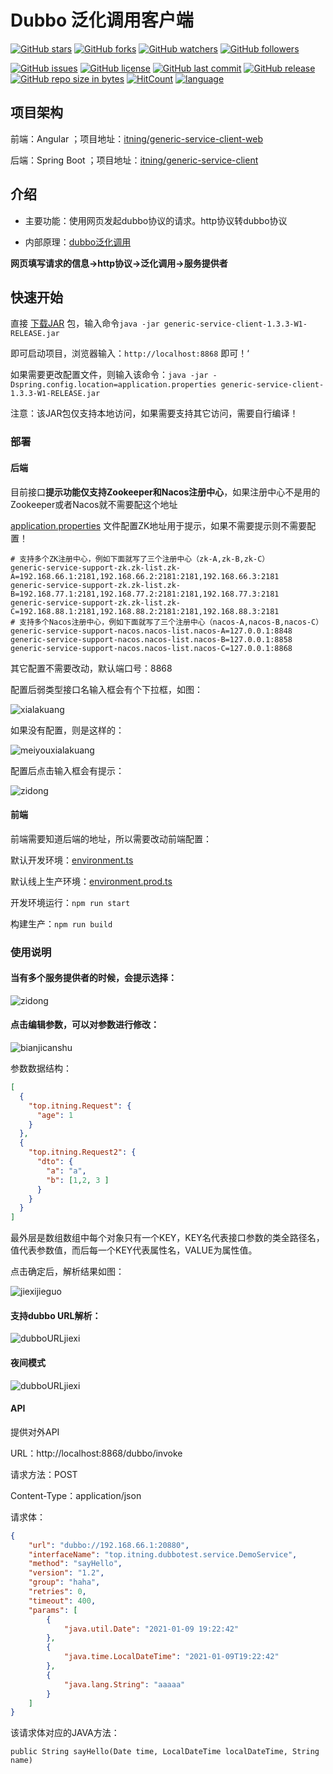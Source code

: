 # Dubbo 泛化调用客户端

[![GitHub stars](https://img.shields.io/github/stars/itning/generic-service-client.svg?style=social&label=Stars)](https://github.com/itning/generic-service-client/stargazers)
[![GitHub forks](https://img.shields.io/github/forks/itning/generic-service-client.svg?style=social&label=Fork)](https://github.com/itning/generic-service-client/network/members)
[![GitHub watchers](https://img.shields.io/github/watchers/itning/generic-service-client.svg?style=social&label=Watch)](https://github.com/itning/generic-service-client/watchers)
[![GitHub followers](https://img.shields.io/github/followers/itning.svg?style=social&label=Follow)](https://github.com/itning?tab=followers)

[![GitHub issues](https://img.shields.io/github/issues/itning/generic-service-client.svg)](https://github.com/itning/generic-service-client/issues)
[![GitHub license](https://img.shields.io/github/license/itning/generic-service-client.svg)](https://github.com/itning/generic-service-client/blob/master/LICENSE)
[![GitHub last commit](https://img.shields.io/github/last-commit/itning/generic-service-client.svg)](https://github.com/itning/generic-service-client/commits)
[![GitHub release](https://img.shields.io/github/release/itning/generic-service-client.svg)](https://github.com/itning/generic-service-client/releases)
[![GitHub repo size in bytes](https://img.shields.io/github/repo-size/itning/generic-service-client.svg)](https://github.com/itning/generic-service-client)
[![HitCount](http://hits.dwyl.com/itning/generic-service-client.svg)](http://hits.dwyl.com/itning/generic-service-client)
[![language](https://img.shields.io/badge/language-JAVA-green.svg)](https://github.com/itning/generic-service-client)

## 项目架构

前端：Angular ；项目地址：[itning/generic-service-client-web](https://github.com/itning/generic-service-client-web)

后端：Spring Boot ；项目地址：[itning/generic-service-client](https://github.com/itning/generic-service-client)

## 介绍

- 主要功能：使用网页发起dubbo协议的请求。http协议转dubbo协议

- 内部原理：[dubbo泛化调用](https://dubbo.apache.org/zh/docs/v2.7/user/examples/generic-reference/)

**网页填写请求的信息->http协议->泛化调用->服务提供者**

## 快速开始

直接 [下载JAR](https://github.com/itning/generic-service-client/releases/download/1.3.3-W1-RELEASE/generic-service-client-1.3.3-W1-RELEASE.jar) 包，输入命令`java -jar generic-service-client-1.3.3-W1-RELEASE.jar`

即可启动项目，浏览器输入：`http://localhost:8868` 即可！‘

如果需要更改配置文件，则输入该命令：`java -jar -Dspring.config.location=application.properties generic-service-client-1.3.3-W1-RELEASE.jar`

注意：该JAR包仅支持本地访问，如果需要支持其它访问，需要自行编译！

### 部署

#### 后端

目前接口**提示功能仅支持Zookeeper和Nacos注册中心**，如果注册中心不是用的Zookeeper或者Nacos就不需要配这个地址

[application.properties](https://github.com/itning/generic-service-client/blob/master/generic-service-run/src/main/resources/application.properties#L21) 文件配置ZK地址用于提示，如果不需要提示则不需要配置！

```properties
# 支持多个ZK注册中心，例如下面就写了三个注册中心（zk-A,zk-B,zk-C）
generic-service-support-zk.zk-list.zk-A=192.168.66.1:2181,192.168.66.2:2181:2181,192.168.66.3:2181
generic-service-support-zk.zk-list.zk-B=192.168.77.1:2181,192.168.77.2:2181:2181,192.168.77.3:2181
generic-service-support-zk.zk-list.zk-C=192.168.88.1:2181,192.168.88.2:2181:2181,192.168.88.3:2181
# 支持多个Nacos注册中心，例如下面就写了三个注册中心（nacos-A,nacos-B,nacos-C）
generic-service-support-nacos.nacos-list.nacos-A=127.0.0.1:8848
generic-service-support-nacos.nacos-list.nacos-B=127.0.0.1:8858
generic-service-support-nacos.nacos-list.nacos-C=127.0.0.1:8868
```

其它配置不需要改动，默认端口号：8868

配置后弱类型接口名输入框会有个下拉框，如图：

![xialakuang](https://raw.githubusercontent.com/itning/generic-service-client/master/pic/xialakuang.jpg)

如果没有配置，则是这样的：

![meiyouxialakuang](https://raw.githubusercontent.com/itning/generic-service-client/master/pic/meiyouxialakuang.jpg)

配置后点击输入框会有提示：

![zidong](https://raw.githubusercontent.com/itning/generic-service-client/master/pic/zidong.jpg)

#### 前端

前端需要知道后端的地址，所以需要改动前端配置：

默认开发环境：[environment.ts](https://github.com/itning/generic-service-client-web/blob/master/src/environments/environment.ts#L7)

默认线上生产环境：[environment.prod.ts](https://github.com/itning/generic-service-client-web/blob/master/src/environments/environment.prod.ts#L3)

开发环境运行：`npm run start`

构建生产：`npm run build`

### 使用说明

#### 当有多个服务提供者的时候，会提示选择：

![zidong](https://raw.githubusercontent.com/itning/generic-service-client/master/pic/zidong.jpg)

#### 点击编辑参数，可以对参数进行修改：

![bianjicanshu](https://raw.githubusercontent.com/itning/generic-service-client/master/pic/bianjicanshu.jpg)

参数数据结构：

```json
[
  {
    "top.itning.Request": {
      "age": 1
    }
  },
  {
    "top.itning.Request2": {
      "dto": {
        "a": "a",
        "b": [1,2, 3 ]
      }
    }
  }
]
```

最外层是数组数组中每个对象只有一个KEY，KEY名代表接口参数的类全路径名，值代表参数值，而后每一个KEY代表属性名，VALUE为属性值。

点击确定后，解析结果如图：

![jiexijieguo](https://raw.githubusercontent.com/itning/generic-service-client/master/pic/jiexijieguo.jpg)

#### 支持dubbo URL解析：

![dubboURLjiexi](https://raw.githubusercontent.com/itning/generic-service-client/master/pic/dubboURLjiexi.jpg)

#### 夜间模式

![dubboURLjiexi](https://raw.githubusercontent.com/itning/generic-service-client/master/pic/black.jpg)

#### API

提供对外API

URL：http://localhost:8868/dubbo/invoke

请求方法：POST

Content-Type：application/json

请求体：
```json
{
    "url": "dubbo://192.168.66.1:20880",
    "interfaceName": "top.itning.dubbotest.service.DemoService",
    "method": "sayHello",
    "version": "1.2",
    "group": "haha",
    "retries": 0,
    "timeout": 400,
    "params": [
        {
            "java.util.Date": "2021-01-09 19:22:42"
        },
        {
            "java.time.LocalDateTime": "2021-01-09T19:22:42"
        },
        {
            "java.lang.String": "aaaaa"
        }
    ]
}
```

该请求体对应的JAVA方法：

``public String sayHello(Date time, LocalDateTime localDateTime, String name)``